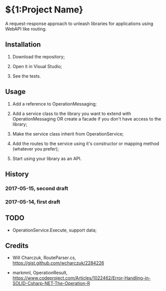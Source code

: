 # ${1:Project Name}

A request-response approach to unleash libraries for applications using WebAPI like routing.

## Installation

1. Download the repository;

2. Open it in Visual Studio;

3. See the tests.

## Usage

1. Add a reference to OperationMessaging;

2. Add a service class to the library you want to extend with OperationMessaging OR create a facade if you don't have access to the library;

3. Make the service class inherit from OperationService;

4. Add the routes to the service using it's constructor or mapping method (whatever you prefer);

5. Start using your library as an API.

## History

### 2017-05-15, second draft

### 2017-05-14, first draft

## TODO

* OperationService.Execute, support data;

## Credits

* Will Charczuk, RouteParser.cs, https://gist.github.com/wcharczuk/2284226

* markmnl, OperationResult, https://www.codeproject.com/Articles/1022462/Error-Handling-in-SOLID-Csharp-NET-The-Operation-R